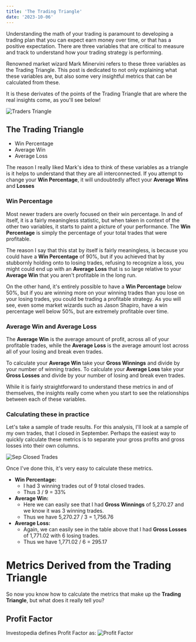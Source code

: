```yaml
---
title: 'The Trading Triangle'
date: '2023-10-06'
---
```


Understanding the math of your trading is paramount to developing a trading plan that you can expect earn money over time, or that has a positive expectation.  There are three variables that are critical to measure and track to understand how your trading strategy is performing.

Renowned market wizard Mark Minervini refers to these three variables as the Trading Triangle. This post is dedicated to not only explaining what these variables are, but also some very insightful metrics that can be calculated from these.

It is these derivates of the points of the Trading Triangle that are where the real insights come, as you'll see below!

![Traders Triangle](/assets/blog/trading-triangle/trading-triangle.jpg)

## The Trading Triangle
 - Win Percentage
 - Average Win
 - Average Loss

The reason I really liked Mark's idea to think of these variables as a triangle is it helps to understand that they are all interconnected.  If you attempt to change your **Win Percentage**, it will undoubtedly affect your **Average Wins** and **Losses**

### Win Percentage
Most newer traders are overly focused on their win percentage.  In and of itself, it is a fairly meaningless statistic, but when taken in context of the other two variables, it starts to paint a picture of your performance.
The **Win Percentage** is simply the percentage of your total trades that were profitable.

The reason I say that this stat by itself is fairly meaningless, is because you could have a **Win Percentage** of 90%, but if you achieved that by stubbornly holding onto to losing trades, refusing to recognize a loss, you might could end up with an **Average Loss** that is so large relative to your **Average Win** that you aren't profitable in the long run.

On the other hand, it's entirely possible to have a **Win Percentage** below 50%, but if you are winning more on your winning trades than you lose on your losing trades, you could be trading a profitable strategy.
As you will see, even some market wizards such as Jason Shapiro, have a win percentage well below 50%, but are extremely profitable over time.

### Average Win and Average Loss
The **Average Win** is the average amount of profit, across all of your profitable trades, while the **Average Loss** is the average amount lost across all of your losing and break even trades.

To calculate your **Average Win** take your **Gross Winnings** and divide by your number of winning trades.
To calculate your **Average Loss** take your **Gross Losses** and divide by your number of losing and break even trades.

While it is fairly straightforward to understand these metrics in and of themselves, the insights really come when you start to see the relationships between each of these variables.

### Calculating these in practice
Let's take a sample of trade results.  For this analysis, I'll look at a sample of my own trades, that I closed in September.  Perhaps the easiest way to quickly calculate these metrics is to separate your gross profits and gross losses into their own columns.

![Sep Closed Trades](/assets/blog/trading-triangle/sep-closed-trades.jpg)

Once I've done this, it's very easy to calculate these metrics.

 - **Win Percentage:**
   - I had 3 winning trades out of 9 total closed trades.
   - Thus 3 / 9 = 33%
 - **Average Win:**
   - Here we can easily see that I had **Gross Winnings** of 5,270.27 and we know it was 3 winning trades.
   - Thus we have 5,270.27 / 3 = 1,756.76
 - **Average Loss:**
   - Again, we can easily see in the table above that I had **Gross Losses** of 1,771.02 with 6 losing trades.
   - Thus we have 1,771.02 / 6 = 295.17

# Metrics Derived from the Trading Triangle
So now you know how to calculate the metrics that make up the **Trading Triangle**, but what does it really tell you?

## Profit Factor
Investopedia defines Profit Factor as: ![Profit Factor](/assets/blog/trading-triangle/profit-factor.png)
